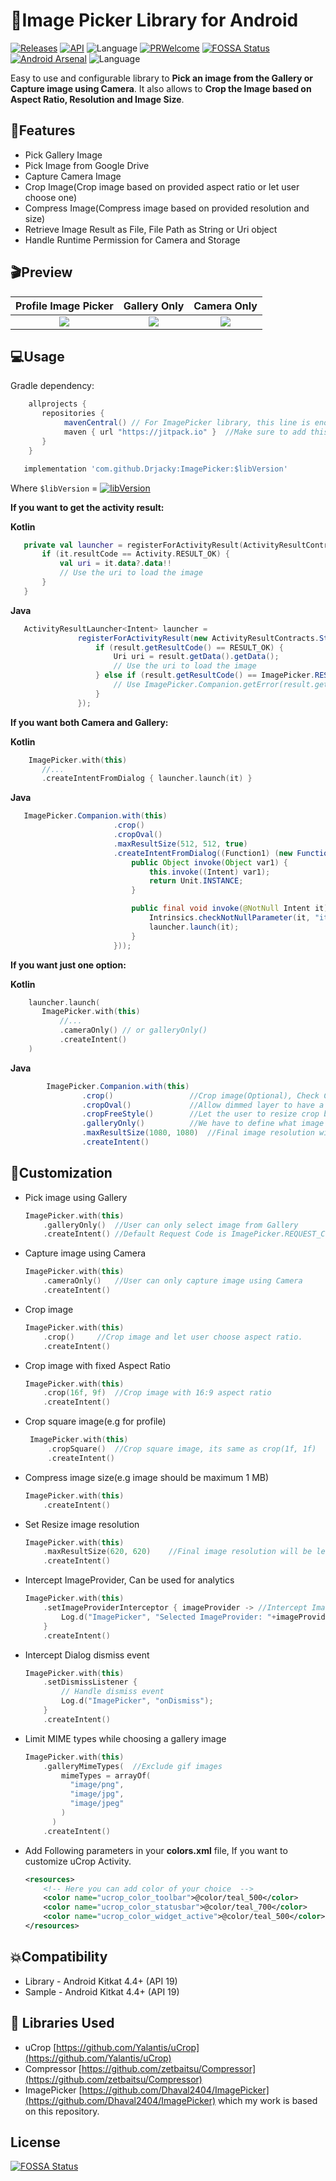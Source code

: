 # 📸Image Picker Library for Android

[![Releases](https://img.shields.io/github/release/drjacky/imagePicker/all.svg?style=flat-square)](https://github.com/drjacky/ImagePicker/releases)
[![API](https://img.shields.io/badge/API-19%2B-brightgreen.svg?style=flat)](https://android-arsenal.com/api?level=19)
![Language](https://img.shields.io/badge/language-Kotlin-orange.svg)
[![PRWelcome](https://img.shields.io/badge/PRs-welcome-brightgreen.svg)](https://github.com/Drjacky/ImagePicker/pulls)
[![FOSSA Status](https://app.fossa.com/api/projects/git%2Bgithub.com%2FDrjacky%2FImagePicker.svg?type=shield)](https://app.fossa.com/projects/git%2Bgithub.com%2FDrjacky%2FImagePicker?ref=badge_shield)
[![Android Arsenal](https://img.shields.io/badge/Android%20Arsenal-ImagePicker-green.svg?style=flat)](https://android-arsenal.com/details/1/8208)
![Language](https://img.shields.io/badge/Kotlin-1.5.31-blue)

Easy to use and configurable library to **Pick an image from the Gallery or Capture image using Camera**. It also allows to **Crop the Image based on Aspect Ratio, Resolution and Image Size**.

## ‍🏍Features

* Pick Gallery Image
* Pick Image from Google Drive
* Capture Camera Image
* Crop Image(Crop image based on provided aspect ratio or let user choose one)
* Compress Image(Compress image based on provided resolution and size)
* Retrieve Image Result as File, File Path as String or Uri object
* Handle Runtime Permission for Camera and Storage

## 🎬Preview


   Profile Image Picker    |         Gallery Only      |       Camera Only        |
:-------------------------:|:-------------------------:|:-------------------------:
![](https://github.com/Drjacky/ImagePicker/blob/master/art/imagepicker_profile_demo.gif)  |  ![](https://github.com/Drjacky/ImagePicker/blob/master/art/imagepicker_gallery_demo.gif)  |  ![](https://github.com/Drjacky/ImagePicker/blob/master/art/imagepicker_camera_demo.gif)

## 💻Usage


Gradle dependency:

```groovy
	allprojects {
	   repositories {
	      	mavenCentral() // For ImagePicker library, this line is enough. Although, it has been published on jitpack as well
           	maven { url "https://jitpack.io" }  //Make sure to add this in your project for uCrop - an internal library
	   }
	}
```

```groovy
   implementation 'com.github.Drjacky:ImagePicker:$libVersion'
```

Where `$libVersion` = [![libVersion](https://img.shields.io/github/release/drjacky/imagePicker/all.svg?style=flat-square)](https://github.com/drjacky/ImagePicker/releases)

**If you want to get the activity result:**

**Kotlin**

```kotlin
   private val launcher = registerForActivityResult(ActivityResultContracts.StartActivityForResult()) {
       if (it.resultCode == Activity.RESULT_OK) {
           val uri = it.data?.data!!
           // Use the uri to load the image
       }
   }
```

**Java**

```java
   ActivityResultLauncher<Intent> launcher =
               registerForActivityResult(new ActivityResultContracts.StartActivityForResult(), (ActivityResult result) -> {
                   if (result.getResultCode() == RESULT_OK) {
                       Uri uri = result.getData().getData();
                       // Use the uri to load the image
                   } else if (result.getResultCode() == ImagePicker.RESULT_ERROR) {
                       // Use ImagePicker.Companion.getError(result.getData()) to show an error
                   }
               });
```

**If you want both Camera and Gallery:**

**Kotlin**

```kotlin
    ImagePicker.with(this)
       //...
       .createIntentFromDialog { launcher.launch(it) }
```

**Java**

```java
   ImagePicker.Companion.with(this)
                       .crop()
                       .cropOval()
                       .maxResultSize(512, 512, true)
                       .createIntentFromDialog((Function1) (new Function1() {
                           public Object invoke(Object var1) {
                               this.invoke((Intent) var1);
                               return Unit.INSTANCE;
                           }

                           public final void invoke(@NotNull Intent it) {
                               Intrinsics.checkNotNullParameter(it, "it");
                               launcher.launch(it);
                           }
                       }));
```

**If you want just one option:**

**Kotlin**

```kotlin
    launcher.launch(
       ImagePicker.with(this)
           //...
           .cameraOnly() // or galleryOnly()
           .createIntent()
    )
```

**Java**

```java
        ImagePicker.Companion.with(this)
                .crop()	    			//Crop image(Optional), Check Customization for more option
                .cropOval()	    		//Allow dimmed layer to have a circle inside
                .cropFreeStyle()	    //Let the user to resize crop bounds
                .galleryOnly()          //We have to define what image provider we want to use
                .maxResultSize(1080, 1080)	//Final image resolution will be less than 1080 x 1080(Optional)
                .createIntent()
```

## 🎨Customization

 *  Pick image using Gallery

    ```kotlin
	ImagePicker.with(this)
		.galleryOnly()	//User can only select image from Gallery
		.createIntent()	//Default Request Code is ImagePicker.REQUEST_CODE
    ```

 *  Capture image using Camera

    ```kotlin
	ImagePicker.with(this)
		.cameraOnly()	//User can only capture image using Camera
		.createIntent()
    ```
 *  Crop image

    ```kotlin
    ImagePicker.with(this)
		.crop()	    //Crop image and let user choose aspect ratio.
		.createIntent()
    ```
 *  Crop image with fixed Aspect Ratio

    ```kotlin
    ImagePicker.with(this)
		.crop(16f, 9f)	//Crop image with 16:9 aspect ratio
		.createIntent()
    ```
 *  Crop square image(e.g for profile)

    ```kotlin
     ImagePicker.with(this)
         .cropSquare()	//Crop square image, its same as crop(1f, 1f)
         .createIntent()
    ```
 *  Compress image size(e.g image should be maximum 1 MB)

    ```kotlin
    ImagePicker.with(this)
		.createIntent()
    ```
 *  Set Resize image resolution

    ```kotlin
    ImagePicker.with(this)
		.maxResultSize(620, 620)	//Final image resolution will be less than 620 x 620
		.createIntent()
    ```
 *  Intercept ImageProvider, Can be used for analytics

    ```kotlin
    ImagePicker.with(this)
        .setImageProviderInterceptor { imageProvider -> //Intercept ImageProvider
            Log.d("ImagePicker", "Selected ImageProvider: "+imageProvider.name)
        }
        .createIntent()
    ```
 *  Intercept Dialog dismiss event

    ```kotlin
    ImagePicker.with(this)
    	.setDismissListener {
    		// Handle dismiss event
    		Log.d("ImagePicker", "onDismiss");
    	}
    	.createIntent()
    ```
 *  Limit MIME types while choosing a gallery image

    ```kotlin
    ImagePicker.with(this)
        .galleryMimeTypes(  //Exclude gif images
            mimeTypes = arrayOf(
              "image/png",
              "image/jpg",
              "image/jpeg"
            )
          )
        .createIntent()
    ```

 *  Add Following parameters in your **colors.xml** file, If you want to customize uCrop Activity.

    ```xml
    <resources>
        <!-- Here you can add color of your choice  -->
        <color name="ucrop_color_toolbar">@color/teal_500</color>
        <color name="ucrop_color_statusbar">@color/teal_700</color>
        <color name="ucrop_color_widget_active">@color/teal_500</color>
    </resources>
    ```

## 💥Compatibility

  * Library - Android Kitkat 4.4+ (API 19)
  * Sample - Android Kitkat 4.4+ (API 19)

## 📃 Libraries Used
* uCrop [https://github.com/Yalantis/uCrop](https://github.com/Yalantis/uCrop)
* Compressor [https://github.com/zetbaitsu/Compressor](https://github.com/zetbaitsu/Compressor)
* ImagePicker [https://github.com/Dhaval2404/ImagePicker](https://github.com/Dhaval2404/ImagePicker) which my work is based on this repository.

## License

[![FOSSA Status](https://app.fossa.com/api/projects/git%2Bgithub.com%2FDrjacky%2FImagePicker.svg?type=large)](https://app.fossa.com/projects/git%2Bgithub.com%2FDrjacky%2FImagePicker?ref=badge_large)